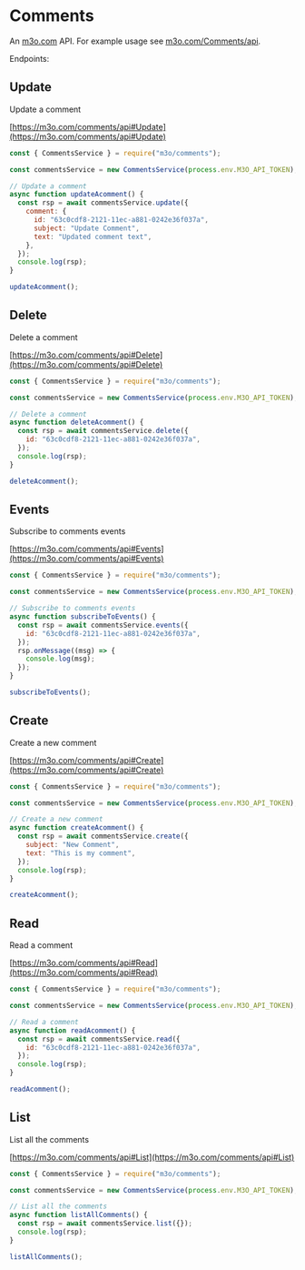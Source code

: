 # Comments

An [m3o.com](https://m3o.com) API. For example usage see [m3o.com/Comments/api](https://m3o.com/Comments/api).

Endpoints:

## Update

Update a comment

[https://m3o.com/comments/api#Update](https://m3o.com/comments/api#Update)

```js
const { CommentsService } = require("m3o/comments");

const commentsService = new CommentsService(process.env.M3O_API_TOKEN);

// Update a comment
async function updateAcomment() {
  const rsp = await commentsService.update({
    comment: {
      id: "63c0cdf8-2121-11ec-a881-0242e36f037a",
      subject: "Update Comment",
      text: "Updated comment text",
    },
  });
  console.log(rsp);
}

updateAcomment();
```

## Delete

Delete a comment

[https://m3o.com/comments/api#Delete](https://m3o.com/comments/api#Delete)

```js
const { CommentsService } = require("m3o/comments");

const commentsService = new CommentsService(process.env.M3O_API_TOKEN);

// Delete a comment
async function deleteAcomment() {
  const rsp = await commentsService.delete({
    id: "63c0cdf8-2121-11ec-a881-0242e36f037a",
  });
  console.log(rsp);
}

deleteAcomment();
```

## Events

Subscribe to comments events

[https://m3o.com/comments/api#Events](https://m3o.com/comments/api#Events)

```js
const { CommentsService } = require("m3o/comments");

const commentsService = new CommentsService(process.env.M3O_API_TOKEN);

// Subscribe to comments events
async function subscribeToEvents() {
  const rsp = await commentsService.events({
    id: "63c0cdf8-2121-11ec-a881-0242e36f037a",
  });
  rsp.onMessage((msg) => {
    console.log(msg);
  });
}

subscribeToEvents();
```

## Create

Create a new comment

[https://m3o.com/comments/api#Create](https://m3o.com/comments/api#Create)

```js
const { CommentsService } = require("m3o/comments");

const commentsService = new CommentsService(process.env.M3O_API_TOKEN);

// Create a new comment
async function createAcomment() {
  const rsp = await commentsService.create({
    subject: "New Comment",
    text: "This is my comment",
  });
  console.log(rsp);
}

createAcomment();
```

## Read

Read a comment

[https://m3o.com/comments/api#Read](https://m3o.com/comments/api#Read)

```js
const { CommentsService } = require("m3o/comments");

const commentsService = new CommentsService(process.env.M3O_API_TOKEN);

// Read a comment
async function readAcomment() {
  const rsp = await commentsService.read({
    id: "63c0cdf8-2121-11ec-a881-0242e36f037a",
  });
  console.log(rsp);
}

readAcomment();
```

## List

List all the comments

[https://m3o.com/comments/api#List](https://m3o.com/comments/api#List)

```js
const { CommentsService } = require("m3o/comments");

const commentsService = new CommentsService(process.env.M3O_API_TOKEN);

// List all the comments
async function listAllComments() {
  const rsp = await commentsService.list({});
  console.log(rsp);
}

listAllComments();
```
